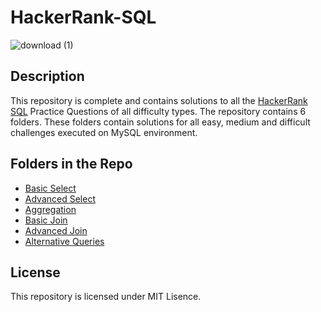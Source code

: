 # HackerRank-SQL
![download (1)](https://user-images.githubusercontent.com/42386287/85514969-3dc5ce80-b61a-11ea-8e1a-1693448bb148.png)
## Description
This repository is complete and contains solutions to all the [HackerRank SQL](https://github.com/namithadeshpande/HackerRank-SQL) Practice Questions of all difficulty types. The repository contains 6 folders. These folders contain solutions for all easy, medium and difficult challenges executed on MySQL environment.

## Folders in the Repo
- [Basic Select](https://github.com/namithadeshpande/HackerRank-SQL/tree/master/Basic%20Select)
- [Advanced Select](https://github.com/namithadeshpande/HackerRank-SQL/tree/master/Advanced%20Select)
- [Aggregation](https://github.com/namithadeshpande/HackerRank-SQL/tree/master/Aggregation)
- [Basic Join](https://github.com/namithadeshpande/HackerRank-SQL/tree/master/Basic%20Join)
- [Advanced Join](https://github.com/namithadeshpande/HackerRank-SQL/tree/master/Advanced%20Join)
- [Alternative Queries](https://github.com/namithadeshpande/HackerRank-SQL/tree/master/Alternative%20Queries)

## License
This repository is licensed under MIT Lisence. 


